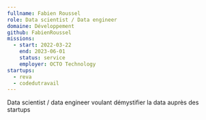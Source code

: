 ```yaml
---
fullname: Fabien Roussel
role: Data scientist / Data engineer
domaine: Développement
github: FabienRoussel
missions:
  - start: 2022-03-22
    end: 2023-06-01
    status: service
    employer: OCTO Technology
startups:
  - reva
  - codedutravail
---
```


Data scientist / data engineer voulant démystifier la data auprès des startups 

